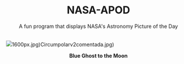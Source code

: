 <div align="center">
  <h1>
    NASA-APOD
  </h1>
</div>
  
<div align="center">
  A fun program that displays NASA's Astronomy Picture of the Day
</div>

<br>

![](https://apod.nasa.gov/apod/image/2503/BlueGhost_lunar1067.jpg)1600px.jpg)Circumpolarv2comentada.jpg)

<p align = "center">
  <b>Blue Ghost to the Moon</b>
</p>
